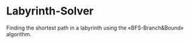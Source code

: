 # Labyrinth-Solver
Finding the shortest path in a labyrinth using the «BFS-Branch&amp;Bound» algorithm.
